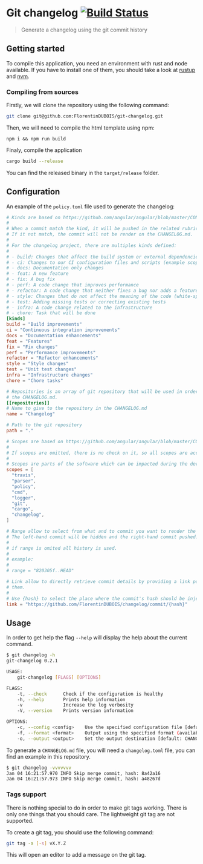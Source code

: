 # Git changelog [![Build Status](https://travis-ci.org/FlorentinDUBOIS/changelog.svg?branch=master)](https://travis-ci.org/FlorentinDUBOIS/changelog)

> Generate a changelog using the git commit history

## Getting started

To compile this application, you need an environment with rust and node available. 
If you have to install one of them, you should take a look at [rustup](https://rustup.rs/)
and [nvm](https://github.com/nvm-sh/nvm).

### Compiling from sources

Firstly, we will clone the repository using the following command:

```sh
git clone git@github.com:FlorentinDUBOIS/git-changelog.git
```

Then, we will need to compile the html template using npm:

```shell
npm i && npm run build
```

Finaly, compile the application

```sh
cargo build --release
```

You can find the released binary in the `target/release` folder.

## Configuration

An example of the `policy.toml` file used to generate the changelog:

```toml
# Kinds are based on https://github.com/angular/angular/blob/master/CONTRIBUTING.md#type
#
# When a commit match the kind, it will be pushed in the related rubrics.
# If it not match, the commit will not be render on the CHANGELOG.md.
#
# For the changelog project, there are multiples kinds defined:
#
# - build: Changes that affect the build system or external dependencies (example scopes: gulp, broccoli, npm)
# - ci: Changes to our CI configuration files and scripts (example scopes: Travis, Circle, BrowserStack, SauceLabs)
# - docs: Documentation only changes
# - feat: A new feature
# - fix: A bug fix
# - perf: A code change that improves performance
# - refactor: A code change that neither fixes a bug nor adds a feature
# - style: Changes that do not affect the meaning of the code (white-space, formatting, missing semi-colons, etc)
# - test: Adding missing tests or correcting existing tests
# - infra: A code change related to the infrastructure
# - chore: Task that will be done
[kinds]
build = "Build improvements"
ci = "Continuous integration improvements"
docs = "Documentation enhancements"
feat = "Features"
fix = "Fix changes"
perf = "Performance improvements"
refactor = "Refactor enhancements"
style = "Style changes"
test = "Unit test changes"
infra = "Infrastructure changes"
chore = "Chore tasks"

# Repositories is an array of git repository that will be used in order to render
# the CHANGELOG.md.
[[repositories]]
# Name to give to the repository in the CHANGELOG.md
name = "Changelog"

# Path to the git repository
path = "."

# Scopes are based on https://github.com/angular/angular/blob/master/CONTRIBUTING.md#scope
#
# If scopes are omitted, there is no check on it, so all scopes are accepted.
#
# Scopes are parts of the software which can be impacted during the development.
scopes = [
  "travis",
  "parser",
  "policy",
  "cmd",
  "logger",
  "git",
  "cargo",
  "changelog",
]

# Range allow to select from what and to commit you want to render the CHANGELOG.md.
# The left-hand commit will be hidden and the right-hand commit pushed.
#
# if range is omited all history is used.
#
# example:
#
# range = "820305f..HEAD"

# Link allow to directly retrieve commit details by providing a link pointing to
# them.
#
# Use {hash} to select the place where the commit's hash should be inject
link = "https://github.com/FlorentinDUBOIS/changelog/commit/{hash}"

```

## Usage

In order to get help the flag `--help` will display the help about the current command.

```sh
$ git changelog -h
git-changelog 0.2.1

USAGE:
    git-changelog [FLAGS] [OPTIONS]

FLAGS:
    -t, --check      Check if the configuration is healthy
    -h, --help       Prints help information
    -v               Increase the log verbosity
    -V, --version    Prints version information

OPTIONS:
    -c, --config <config>    Use the specified configuration file [default: changelog.toml]
    -f, --format <format>    Output using the specified format (available formats are: html or markdown) [default: markdown]
    -o, --output <output>    Set the output destination [default: CHANGELOG]

```

To generate a `CHANGELOG.md` file, you will need a `changelog.toml` file,
you can find an example in this repository.

```sh
$ git changelog -vvvvvvv
Jan 04 16:21:57.970 INFO Skip merge commit, hash: 8a42a16
Jan 04 16:21:57.973 INFO Skip merge commit, hash: a48267d
```

### Tags support

There is nothing special to do in order to make git tags working. There is only one things that you should care. The lightweight git tag are not supported.

To create a git tag, you should use the following command:

```sh
git tag -a [-s] vX.Y.Z
```

This will open an editor to add a message on the git tag.
